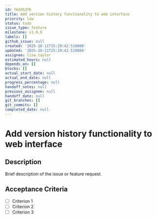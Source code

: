 ```yaml
---
id: f6d453fb
title: Add version history functionality to web interface
priority: low
status: todo
issue_type: feature
milestone: v1.9.0
labels: []
github_issue: null
created: '2025-10-11T15:29:42.510000'
updated: '2025-10-11T15:29:42.510004'
assignee: lisa.taylor
estimated_hours: null
depends_on: []
blocks: []
actual_start_date: null
actual_end_date: null
progress_percentage: null
handoff_notes: null
previous_assignee: null
handoff_date: null
git_branches: []
git_commits: []
completed_date: null
---
```


# Add version history functionality to web interface

## Description

Brief description of the issue or feature request.

## Acceptance Criteria

- [ ] Criterion 1
- [ ] Criterion 2
- [ ] Criterion 3